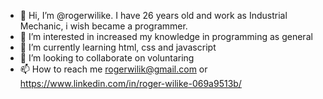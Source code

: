 - 👋 Hi, I’m @rogerwilike. I have 26 years old and work as Industrial Mechanic, i wish became a programmer.
- 👀 I’m interested in increased my knowledge in programming as general
- 🌱 I’m currently learning html, css and javascript
- 💞️ I’m looking to collaborate on voluntaring
- 📫 How to reach me rogerwilik@gmail.com or https://www.linkedin.com/in/roger-wilike-069a9513b/

<!---
rogerwilike/rogerwilike is a ✨ special ✨ repository because its `README.md` (this file) appears on your GitHub profile.
You can click the Preview link to take a look at your changes.
--->
